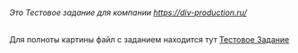 ###### Это Тестовое задание для компании https://div-production.ru/
Для полноты картины файл с заданием находится тут [Тестовое Задание](test_tasks.txt)
